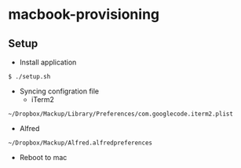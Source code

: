 # macbook-provisioning

## Setup
- Install application
```
$ ./setup.sh
```

- Syncing configration file
  - iTerm2
```
~/Dropbox/Mackup/Library/Preferences/com.googlecode.iterm2.plist
```

  - Alfred
```
~/Dropbox/Mackup/Alfred.alfredpreferences
```

- Reboot to mac
